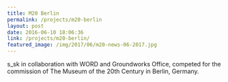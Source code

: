 ```yaml
---
title: M20 Berlin
permalink: /projects/m20-berlin
layout: post
date: 2016-06-10 18:06:36
link: /projects/m20-berlin/
featured_image: /img/2017/06/m20-news-06-2017.jpg
---
```


s_sk in collaboration with WORD and Groundworks Office, competed for the commission of The Museum of the 20th Century in Berlin, Germany.
